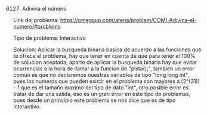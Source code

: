 6127. Adivina el número

Link del problema: https://omegaup.com/arena/problem/COMI-Adivina-el-numero/#problems 

Tipo de problema: Interactivo

Solucion: Aplicar la busqueda binaria basica de acuerdo a las funciones que te ofrece el problema, hay que tener en cuenta de que
para tener el 100% de solucion aceptada, aparte de aplicar la busqueda binaria hay que evitar ocurrencias a la hora de llamar a la funcion de
"pista();", tambien un error comun es que no declaremos nuestras variables de tipo "long long int", pues los numeros que pueden existir en el problema son mayores a (2^(31)) - 1 que es el tamaño maximo del tipo de dato "int", otro posible error es tratar de dar una salida, eso es un gran error en este tipo de problemas, pues desde un principio este problema se nos dice que es de tipo interactivo. 
